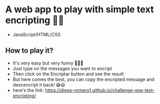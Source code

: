 # A web app to play with simple text encripting 📖🔐
+ JavaScript/HTML/CSS
## How to play it?
* It's very easy but very funny 🤠👇🏼
* Just type on the messages you want to encript
* Then click on the Encriptar button and see the result
* But here comes the best, you can copy the encripted message and descencript it back! 😁😃 
* here's the link: https://diego-romero1.github.io/challenge-one-text-encripting/
